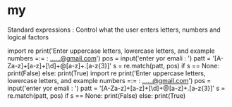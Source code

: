 # my
Standard expressions : Control what the user enters letters, numbers and logical factors

import re
print('Enter uppercase letters, lowercase letters, and example numbers =:= : ......@gmail.com')
pos = input('enter yor emali : ')
patt = '[A-Za-z]+[a-z]+[\d]+@[a-z]+.[a-z{3}]'
s = re.match(patt, pos)
if s == None:
    print(False)
else:
    print(True)
import re
print('Enter uppercase letters, lowercase letters, and example numbers =:= : ......@gmail.com')
pos = input('enter yor emali : ')
patt = '[A-Za-z]+[a-z]+[\d]+@[a-z]+.[a-z{3}]'
s = re.match(patt, pos)
if s == None:
    print(False)
else:
    print(True)

